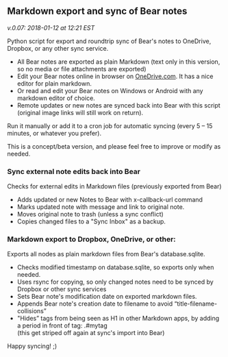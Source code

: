 ## Markdown export and sync of Bear notes
_v.0.07: 2018-01-12 at 12:21 EST_

Python script for export and roundtrip sync of Bear's notes to OneDrive, Dropbox, or any other sync service.
* All Bear notes are exported as plain Markdown (text only in this version, so no media or file attachments are exported)
* Edit your Bear notes online in browser on [OneDrive.com](https://onedrive.live.com). It has a nice editor for plain markdown.
* Or read and edit your Bear notes on Windows or Android with any markdown editor of choice.   
* Remote updates or new notes are synced back into Bear with this script (original image links will still work on return).

Run it manually or add it to a cron job for automatic syncing (every 5 – 15 minutes, or whatever you prefer).

This is a concept/beta version, and please feel free to improve or modify as needed. 

### Sync external note edits back into Bear
Checks for external edits in Markdown files (previously exported from Bear)
* Adds updated or new Notes to Bear with x-callback-url command
* Marks updated note with message and link to original note.
* Moves original note to trash (unless a sync conflict)
* Copies changed files to a "Sync Inbox" as a backup. 

### Markdown export to Dropbox, OneDrive, or other:
Exports all nodes as plain markdown files from Bear's database.sqlite.
* Checks modified timestamp on database.sqlite, so exports only when needed.
* Uses rsync for copying, so only changed notes need to be synced by Dropbox or other sync services
* Sets Bear note's modification date on exported markdown files.
* Appends Bear note's creation date to filename to avoid “title-filename-collisions”
* "Hides” tags from being seen as H1 in other Markdown apps, by adding a period in front of tag: .#mytag  
(this get striped off again at sync's import into Bear)

Happy syncing! ;)